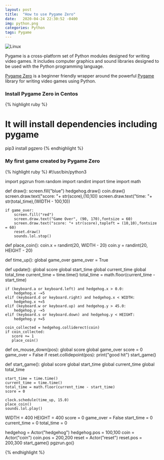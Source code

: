 ```yaml
---
layout: post
title:  "How to use Pygame Zero" 
date:   2020-04-24 22:30:52 -0400
img: python.png
categories: Python
tags: Pygame
---
```


![Linux]({{site.baseurl}}/images/python.png)

Pygame is a cross-platform set of Python modules designed for writing video games. It includes computer graphics and sound libraries designed to be used with the Python programming language.

[Pygame Zero][Pygame Zero] is a beginner friendly wrapper around the powerful [Pygame][Pygame] library for writing video games using Python. 


### Install Pygame Zero in Centos
{% highlight ruby %}
# It will install dependencies including pygame
pip3 install pgzero
{% endhighlight %}

### My first game created by Pygame Zero
{% highlight ruby %}
#!/usr/bin/python3

import pgzrun
from random import randint
import time
import math

def draw():
    screen.fill("blue")
    hedgehog.draw()
    coin.draw()
    screen.draw.text("score: "+ str(score),(10,10))
    screen.draw.text("time: "+ str(total_time),(WIDTH - 100,10))

    if game_over:
        screen.fill("red")
        screen.draw.text("Game Over", (90, 170),fontsize = 60)
        screen.draw.text("score: "+ str(score),topleft = (10,10),fontsize = 60)
        reset.draw()
        sounds.lol.stop()

def place_coin():
    coin.x = randint(20, WIDTH - 20)
    coin.y = randint(20, HEIGHT - 20)

def time_up():
    global game_over
    game_over = True

def update():
    global score
    global start_time
    global current_time
    global total_time
    current_time = time.time()
    total_time = math.floor(current_time - start_time)

    if (keyboard.a or keyboard.left) and hedgehog.x > 0.0:
        hedgehog.x -=5
    elif (keyboard.d or keyboard.right) and hedgehog.x < WIDTH:
        hedgehog.x +=5
    elif (keyboard.w or keyboard.up) and hedgehog.y > 45.0:
        hedgehog.y -=5
    elif (keyboard.s or keyboard.down) and hedgehog.y < HEIGHT:
        hedgehog.y +=5

    coin_collected = hedgehog.colliderect(coin)
    if coin_collected:
       score += 1
       place_coin()


def on_mouse_down(pos):
    global score
    global game_over
    score = 0
    game_over = False
    if reset.collidepoint(pos):
        print("good hit")
        start_game()

def start_game():
    global score
    global start_time
    global current_time
    global total_time

    start_time = time.time()
    current_time = time.time()
    total_time = math.floor(current_time - start_time)
    score = 0

    clock.schedule(time_up, 15.0)
    place_coin()
    sounds.lol.play()

WIDTH = 400
HEIGHT = 400
score = 0
game_over = False
start_time = 0
current_time = 0
total_time = 0

hedgehog = Actor("hedgehog")
hedgehog.pos = 100,100 
coin = Actor("coin")
coin.pos =  200,200
reset = Actor("reset")
reset.pos = 200,300
start_game()
pgzrun.go()

{% endhighlight %}

[Pygame]: https://www.pygame.org
[Pygame Zero]: https://pygame-zero.readthedocs.io/en/stable/
